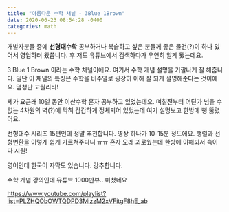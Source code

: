 ```yaml
---
title: "아름다운 수학 채널 - 3Blue 1Brown"
date: 2020-06-23 08:54:28 -0400
categories: math
---
```



개발자분들 중에 <strong>선형대수학</strong> 공부하거나 복습하고 싶은 분들께 좋은 물건(?)이 하나 있어서 영업하러 왔씁니다. 후 저도 유튜브에서 검색하다가 우연히 알게 됐는데요.

3 Blue 1 Brown 이라는 수학 채널이에요. 여기서 수학 개념 설명을 기깔나게 잘 해줍니다. 일단 이 채널의 특징은 수학을 비주얼로 굉장히 이해 잘 되게 설명해준다는 것이에요. 엄청난 고퀄리티!

제가 요근래 10일 동안 이산수학 혼자 공부하고 있었는데요. 며칠전부터 어딘가 넘을 수 없는 4차원의 벽(?)에 막혀 갑갑하게 정체되어 있었는데  여기 설명보고 한방에 뻥 뚫렸어요. 

선형대수 시리즈 15편인데 정말 추천합니다. 영상 하나가 10-15분 정도에요. 행렬과 선형변환을 이렇게 쉽게 가르쳐주다니 ㅠㅠ 혼자 오래 괴로웠는데 한방에 이해되서 속이 다 시원!

영어인데 한국어 자막도 있습니다. 강추합니다. 

수학 개념 강의인데 유튜브 1000만뷰.. 미쳤네요

https://www.youtube.com/playlist?list=PLZHQObOWTQDPD3MizzM2xVFitgF8hE_ab 
